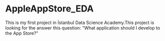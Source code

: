 # AppleAppStore_EDA
This is my first project in İstanbul Data Science Academy.This project is looking for the answer this question: "What application should I develop to the App Store?"
